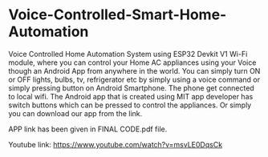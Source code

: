 # Voice-Controlled-Smart-Home-Automation
Voice Controlled Home Automation System using ESP32 Devkit V1 Wi-Fi module, where you can control your Home AC appliances using your Voice though an Android App from anywhere in the world. You can simply turn ON or OFF lights, bulbs, tv, refrigerator etc by simply using a voice command or simply pressing button on Android Smartphone.  The phone get connected to local wifi. The Android app that is created using MIT app developer has switch buttons which can be pressed to control the appliances. Or simply you can download our app from the link.

APP link has been given in FINAL CODE.pdf file.

Youtube link: https://www.youtube.com/watch?v=msvLE0DqsCk
